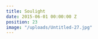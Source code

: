 ```yaml
---
title: Soulight
date: 2015-06-01 00:00:00 Z
position: 23
image: "/uploads/Untitled-27.jpg"
---
```


